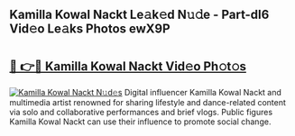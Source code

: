 ## Kamilla Kowal Nackt Le𝚊k𝚎d N𝚞𝚍e - Part-dI6 Vid𝚎o Le𝚊ks Photos ewX9P

# <h2><a href="http://fbaikoh.evod.top/?m=Kamilla+Kowal+Nackt">🔗 👉🔴 Kamilla Kowal Nackt Vid𝚎o Ph𝚘t𝚘s</a></h2>

[![Kamilla Kowal Nackt N𝚞d𝚎s](https://i.imgur.com/8V9OHl7.gif)](http://fbaikoh.evod.top/?m=Kamilla+Kowal+Nackt)
Digital influencer Kamilla Kowal Nackt and multimedia artist renowned for sharing lifestyle and dance-related content via solo and collaborative performances and brief vlogs. Public figures Kamilla Kowal Nackt can use their influence to promote social change. 
